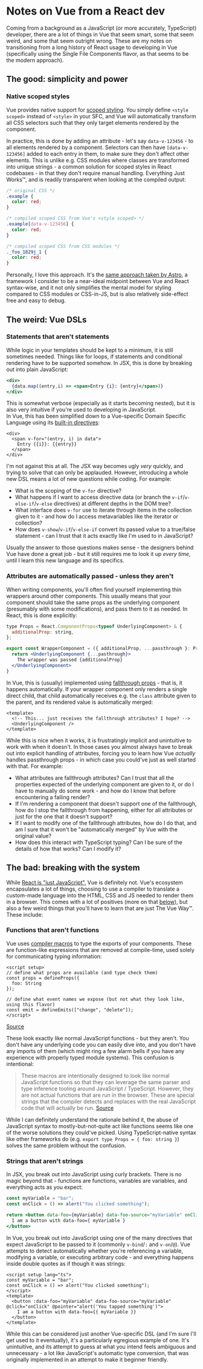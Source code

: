 # Notes on Vue from a React dev

Coming from a background as a JavaScript (or more accurately, TypeScript) developer, there are a lot of things in Vue that seem smart, some that seem weird, and some that seem outright wrong. These are my notes on transitioning from a long history of React usage to developing in Vue (specifically using the Single File Components flavor, as that seems to be the modern approach).

## The good: simplicity and power

### Native scoped styles

Vue provides native support for [scoped styling](https://vuejs.org/api/sfc-css-features.html#scoped-css). You simply define `<style scoped>` instead of `<style>` in your SFC, and Vue will automatically transform all CSS selectors such that they only target elements rendered by the component.

In practice, this is done by adding an attribute - let's say `data-v-123456` - to all elements rendered by a component. Selectors can then have `[data-v-123456]` added to each entry in them, to make sure they don't affect other elements. This is unlike e.g. CSS modules where classes are transformed into unique strings - a common solution for scoped styles in React codebases - in that they don't require manual handling. Everything Just Works™️, and is readily transparent when looking at the compiled output:

```css
/* original CSS */
.example {
  color: red;
}
```

```css
/* compiled scoped CSS from Vue's <style scoped> */
.example[data-v-123456] {
  color: red;
}
```

```css
/* compiled scoped CSS from CSS modules */
._foo_1829j_1 {
  color: red;
}
```

Personally, I love this approach. It's the [same approach taken by Astro](https://docs.astro.build/en/guides/styling/#scoped-styles), a framework I consider to be a near-ideal midpoint between Vue and React syntax-wise, and it not only simplifies the mental model for styling compared to CSS modules or CSS-in-JS, but is also relatively side-effect free and easy to debug.

## The weird: Vue DSLs

### Statements that aren't statements

While logic in your templates should be kept to a minimum, it is still sometimes needed. Things like for loops, if statements and conditional rendering have to be supported somehow. In JSX, this is done by breaking out into plain JavaScript:

```jsx
<div>
  {data.map((entry,i) => <span>Entry {i}: {entry}</span>)}
</div>
```

This is somewhat verbose (especially as it starts becoming nested), but it is also very intuitive if you're used to developing in JavaScript.  
In Vue, this has been simplified down to a Vue-specific Domain Specific Language using its [built-in directives](https://vuejs.org/api/built-in-directives.html):

```vue
<div>
  <span v-for="(entry, i) in data">
    Entry {{i}}: {{entry}}
  </span>
</div>
```

I'm not against this at all. The JSX way becomes ugly *very* quickly, and trying to solve that can only be applauded. However, introducing a whole new DSL means a lot of new questions while coding. For example:

- What is the scoping of the `v-for` directive?
- What happens if I want to access directive data (or branch the `v-if`/`v-else-if`/`v-else` directives) at different depths in the DOM tree?
- What interface does `v-for` use to iterate through items in the collection given to it - and how do I access metavariables like the iterator or collection?
- How does `v-show`/`v-if`/`v-else-if` convert its passed value to a true/false statement - can I trust that it acts exactly like I'm used to in JavaScript?

Usually the answer to those questions makes sense - the designers behind Vue have done a great job - but it still requires me to look it up _every time_, until I learn this new language and its specifics.

### Attributes are automatically passed - unless they aren't

When writing components, you'll often find yourself implementing thin wrappers around other components. This usually means that your component should take the same props as the underlying component (presumably with some modifications), and pass them to it as needed. In React, this is done explicitly:

```jsx
type Props = React.ComponentProps<typeof UnderlyingComponent> & {
  additionalProp: string,
};

export const WrapperComponent = ({ additionalProp, ...passthrough }: Props) => {
  return <UnderlyingComponent {...pasthrough}>
    The wrapper was passed {additionalProp}
  </UnderlyingComponent>
}
```

In Vue, this is (usually) implemented using [fallthrough props](https://vuejs.org/guide/components/attrs#fallthrough-attributes) - that is, it happens automatically. If your wrapper component only renders a single direct child, that child automatically receives e.g. the `class` attribute given to the parent, and its rendered value is automatically merged:

```vue
<template>
  <!-- This... just receives the fallthrough attributes? I hope? -->
  <UnderlyingComponent />
</template>
```

While this is nice when it works, it is frustratingly implicit and unintuitive to work with when it doesn't. In those cases you almost always have to break out into explicit handling of attributes, forcing you to learn how Vue _actually_ handles passthrough props - in which case you could've just as well started with that. For example:

- What attributes are fallthrough attributes? Can I trust that all the properties expected of the underlying component are given to it, or do I have to manually do some work - and how do I know that before encountering a failing render?
- If I'm rendering a component that doesn't support one of the fallthrough, how do I stop the fallthrough from happening, either for all attributes or just for the one that it doesn't support?
- If I want to modify one of the fallthrough attributes, how do I do that, and am I sure that it won't be "automatically merged" by Vue with the original value?
- How does this interact with TypeScript typing? Can I be sure of the details of how that works? Can I modify it?

## The bad: breaking with the system

While [React is "just JavaScript"](https://daverupert.com/2018/06/the-react-is-just-javascript-myth/), Vue is definitely not. Vue's ecosystem encapsulates a lot of things, choosing to use a compiler to translate a custom-made language into the HTML, CSS and JS needed to render them in a browser. This comes with a lot of positives (more on that [below](#native-scoped-styles)), but also a few weird things that you'll have to learn that are just The Vue Way™️. These include:

### Functions that aren't functions

Vue uses [compiler macros](https://vuejs.org/glossary/#compiler-macro) to type the exports of your components. These are function-like expressions that are removed at compile-time, used solely for communicating typing information:

```vue
<script setup>
// define what props are available (and type check them)
const props = defineProps({
  foo: String
});

// define what event names we expose (but not what they look like, using this flavor)
const emit = defineEmits(["change", "delete"]);
</script>
```
[Source](https://vuejs.org/api/sfc-script-setup#defineprops-defineemits)

These look exactly like normal JavaScript functions - but they aren't. You don't have any underlying code you can easily dive into, and you don't have any imports of them (which might ring a few alarm bells if you have any experience with properly typed module systems). This confusion is intentional:

> These macros are intentionally designed to look like normal JavaScript functions so that they can leverage the same parser and type inference tooling around JavaScript / TypeScript. However, they are not actual functions that are run in the browser. These are special strings that the compiler detects and replaces with the real JavaScript code that will actually be run. [Source](https://vuejs.org/glossary/#compiler-macro)

While I can definitely understand the rationale behind it, the abuse of JavaScript syntax to mostly-but-not-quite act like functions seems like one of the worse solutions they could've picked. Using TypeScript-native syntax like other frameworks do (e.g. `export type Props = { foo: string }`) solves the same problem without the confusion.

### Strings that aren't strings

In JSX, you break out into JavaScript using curly brackets. There is no magic beyond that - functions are functions, variables are variables, and everything acts as you expect:

```jsx
const myVariable = "bar";
const onClick = () => alert("You clicked something");

return <button data-foo={myVariable} data-foo-source="myVariable" onClick={onClick} onPointer={() => alert("You tapped something")}>
  I am a button with data-foo={ myVariable }
</button>
```

In Vue, you break out into JavaScript using one of the many directives that expect JavaScript to be passed to it (commonly `v-bind`/`:` and `v-on`/`@`). Vue attempts to detect automatically whether you're referencing a variable, modifying a variable, or executing arbitrary code - and everything happens inside double quotes as if though it was strings:

```vue
<script setup lang="ts">
const myVariable = "bar";
const onClick = () => alert("You clicked something");
</script>
<template>
  <button :data-foo="myVariable" data-foo-source="myVariable" @click="onClick" @pointer="alert('You tapped something')">
    I am a button with data-foo={{ myVariable }}
  </button>
</template>
```

While this can be considered just another Vue-specific DSL (and I'm sure I'll get used to it eventually), it's a particularly egregious example of one. It's unintuitive, and its attempt to guess at what you intend feels ambiguous and unnecessary - a lot like JavaScript's automatic type conversion, that was originally implemented in an attempt to make it beginner friendly.

